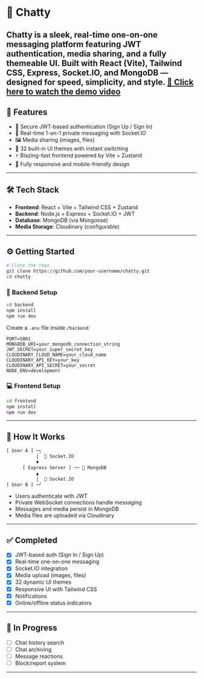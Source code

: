 # 💬 Chatty

**Chatty** is a sleek, real-time one-on-one messaging platform featuring JWT authentication, media sharing, and a fully themeable UI. Built with React (Vite), Tailwind CSS, Express, Socket.IO, and MongoDB — designed for speed, simplicity, and style.
[🎥 Click here to watch the demo video](./demo.mp4)
---

## 🚀 Features

- 🔐 Secure JWT-based authentication (Sign Up / Sign In)
- 💬 Real-time 1-on-1 private messaging with Socket.IO
- 🖼️ Media sharing (images, files)
- 🎨 32 built-in UI themes with instant switching
- ⚡ Blazing-fast frontend powered by Vite + Zustand
- 📱 Fully responsive and mobile-friendly design

---

## 🛠️ Tech Stack

- **Frontend**: React + Vite + Tailwind CSS + Zustand
- **Backend**: Node.js + Express + Socket.IO + JWT
- **Database**: MongoDB (via Mongoose)
- **Media Storage**: Cloudinary (configurable)

---

## ⚙️ Getting Started

```bash
# Clone the repo
git clone https://github.com/your-username/chatty.git
cd chatty
```

### 🔧 Backend Setup

```bash
cd backend
npm install
npm run dev
```

Create a `.env` file inside `/backend`:

```
PORT=5001
MONGODB_URI=your_mongodb_connection_string
JWT_SECRET=your_super_secret_key
CLOUDINARY_CLOUD_NAME=your_cloud_name
CLOUDINARY_API_KEY=your_key
CLOUDINARY_API_SECRET=your_secret
NODE_ENV=development
```

### 💻 Frontend Setup

```bash
cd frontend
npm install
npm run dev
```

---

## 📡 How It Works

```txt
[ User A ] ─┐
           │  🔄 Socket.IO
           ▼
      [ Express Server ] ── 💾 MongoDB
           ▲
           │  🔄 Socket.IO
[ User B ] ─┘
```

- Users authenticate with JWT
- Private WebSocket connections handle messaging
- Messages and media persist in MongoDB
- Media files are uploaded via Cloudinary

---

## ✅ Completed

- [x] JWT-based auth (Sign In / Sign Up)
- [x] Real-time one-on-one messaging
- [x] Socket.IO integration
- [x] Media upload (images, files)
- [x] 32 dynamic UI themes
- [x] Responsive UI with Tailwind CSS
- [x] Notifications
- [x] Online/offline status indicators

---

## 🔮 In Progress

- [ ] Chat history search
- [ ] Chat archiving
- [ ] Message reactions
- [ ] Block/report system

---
